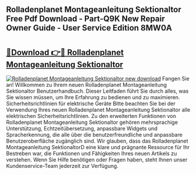 ## Rolladenplanet Montageanleitung Sektionaltor Free Pdf Download - Part-Q9K New Repair Owner Guide - User Service Edition 8MW0A

# <h2><a href="http://df6k437.blite.top/?on=Rolladenplanet+Montageanleitung+Sektionaltor">🔗Download 👉🔴 Rolladenplanet Montageanleitung Sektionaltor</a></h2>

[![Rolladenplanet Montageanleitung Sektionaltor new download](https://i.imgur.com/lujVjoI.png)](http://df6k437.blite.top/?on=Rolladenplanet+Montageanleitung+Sektionaltor)
Fangen Sie an! Willkommen zu Ihrem neuen Rolladenplanet Montageanleitung Sektionaltor Benutzerhandbuch. Dieser Leitfaden führt Sie durch alles, was Sie wissen müssen, um Ihre Erfahrung zu bedienen und zu maximieren. Sicherheitsrichtlinien für elektrische Geräte Bitte beachten Sie bei der Verwendung Ihres neuen Rolladenplanet Montageanleitung Sektionaltor alle elektrischen Sicherheitsrichtlinien. Zu den erweiterten Funktionen von Rolladenplanet Montageanleitung Sektionaltor gehören mehrsprachige Unterstützung, Echtzeitübersetzung, anpassbare Widgets und Spracherkennung, die alle über die benutzerfreundliche und anpassbare Benutzeroberfläche zugänglich sind. Wir glauben, dass das Rolladenplanet Montageanleitung SektionaltorD eine klare und prägnante Ressource für Ihr Bestreben war, die Funktionen und Fähigkeiten Ihres neuen Artikels zu verstehen. Wenn Sie Hilfe benötigen oder Fragen haben, steht Ihnen unser Kundenservice-Team jederzeit zur Verfügung.
